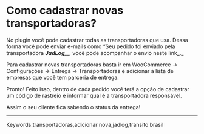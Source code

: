 # Como cadastrar novas transportadoras?

No plugin você pode cadastrar todas as transportadoras que usa. Dessa forma você pode enviar e-mails como “Seu pedido foi enviado pela transportadora _**JadLog**__,_ você pode acompanhar o envio neste link_._  

Para cadastrar novas transportadoras basta ir em WooCommerce -> Configurações -> Entrega -> Transportadoras e adicionar a lista de empresas que você tem parceria de entrega.

Pronto! Feito isso, dentro de cada pedido você terá a opção de cadastrar um código de rastreio e informar qual é a transportadora responsável.

Assim o seu cliente fica sabendo o status da entrega!

___

Keywords:transportadoras,adicionar nova,jadlog,transito brasil